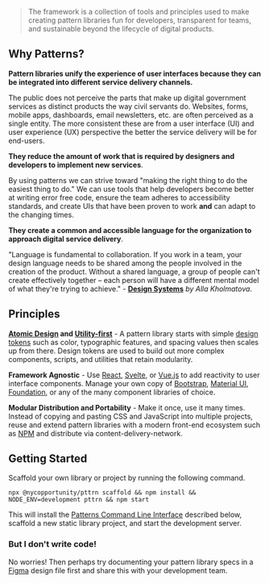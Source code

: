 <blockquote class="mb-8"><p>The framework is a collection of tools and principles used to make creating pattern libraries fun for developers, transparent for teams, and sustainable beyond the lifecycle of digital products.</p></blockquote>

<!-- > The framework is a collection of tools and principles used to make creating pattern libraries fun for developers, transparent for teams, and sustainable beyond the lifecycle of digital products. -->

## Why Patterns?

<div class="shadow-up"><div class="color-primary-background border-navy p-4 h4 mb-3">

**Pattern libraries unify the experience of user interfaces because they can be integrated into different service delivery channels.**

</div></div>

The public does not perceive the parts that make up digital government services as distinct products the way civil servants do. Websites, forms, mobile apps, dashboards, email newsletters, etc. are often perceived as a single entity. The more consistent these are from a user interface (UI) and user experience (UX) perspective the better the service delivery will be for end-users.

<div class="shadow-up"><div class="color-primary-background border-navy p-4 h4 mb-3 mt-6">

**They reduce the amount of work that is required by designers and developers to implement new services**.

</div></div>

By using patterns we can strive toward "making the right thing to do the easiest thing to do." We can use tools that help developers become better at writing error free code, ensure the team adheres to accessibility standards, and create UIs that have been proven to work **and** can adapt to the changing times.

<div class="shadow-up"><div class="color-primary-background border-navy p-4 h4 mb-3 mt-6">

**They create a common and accessible language for the organization to approach digital service delivery**.

</div></div>

"Language is fundamental to collaboration. If you work in a team, your design language needs to be shared among the people involved in the creation of the product. Without a shared language, a group of people can't create effectively together – each person will have a different mental model of what they're trying to achieve." - [**Design Systems**](https://www.smashingmagazine.com/design-systems-book) *by Alla Kholmatova*.

## Principles

**[Atomic Design](https://atomicdesign.bradfrost.com/) and [Utility-first](https://tailwindcss.com/docs/utility-first)** - A pattern library starts with simple [design tokens](https://www.lightningdesignsystem.com/design-tokens/) such as color, typographic features, and spacing values then scales up from there. Design tokens are used to build out more complex components, scripts, and utilities that retain modularity.

**Framework Agnostic** - Use [React](https://reactjs.org), [Svelte](https://svelte.dev), or [Vue.js](https://vuejs.org) to add reactivity to user interface components. Manage your own copy of [Bootstrap](https://getbootstrap.com), [Material UI](https://mui.com), [Foundation](https://get.foundation/), or any of the many component libraries of choice.

**Modular Distribution and Portability** - Make it once, use it many times. Instead of copying and pasting CSS and JavaScript into multiple projects, reuse and extend pattern libraries with a modern front-end ecosystem such as [NPM](https://www.npmjs.com) and distribute via content-delivery-network.

## Getting Started

Scaffold your own library or project by running the following command.

```shell
npx @nycopportunity/pttrn scaffold && npm install && NODE_ENV=development pttrn && npm start
```

This will install the [Patterns Command Line Interface](https://github.com/cityofnewyork/patterns-cli) described below, scaffold a new static library project, and start the development server.

### But I don't write code!

No worries! Then perhaps try documenting your pattern library specs in a [Figma](https://www.figma.com/design-systems/) design file first and share this with your development team.
